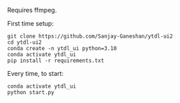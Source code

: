 Requires ffmpeg.

First time setup:

```
git clone https://github.com/Sanjay-Ganeshan/ytdl-ui2
cd ytdl-ui2
conda create -n ytdl_ui python=3.10
conda activate ytdl_ui
pip install -r requirements.txt
```

Every time, to start:
```
conda activate ytdl_ui
python start.py
```


